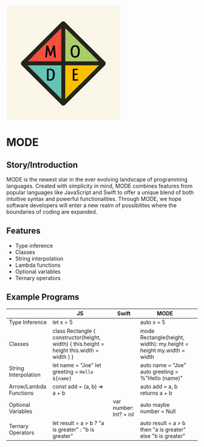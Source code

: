 <img src="./docs/mode_logo.png" alt="mode_logo" style="width:300px;">

# MODE

## Story/Introduction
MODE is the newest star in the ever evolving landscape of programming languages. Created with 
simplicity in mind, MODE combines features from popular languages like JavaScript and Swift to 
offer a unique blend of both intuitive syntax and powerful functionalities. Through MODE, we hope software 
developers will enter a new realm of possibilites where the boundaries of coding are expanded.

## Features

- Type inference
- Classes
- String interpolation
- Lambda functions
- Optional variables
- Ternary operators

## Example Programs

|                        | JS                                                                                         | Swift                  | MODE                                                               |     |
| ---------------------- | ------------------------------------------------------------------------------------------ | ---------------------- | ------------------------------------------------------------------ | --- |
| Type Inference         | let x = 5                                                                                  |                        | auto x = 5                                                         |
| Classes                | class Rectangle { constructor(height, width) { this.height = height this.width = width } } |                        | mode Rectangle(height, width): my.height = height my.width = width |
| String Interpolation   | let name = "Joe" let greeting = `Hello ${name}`                                            |                        | auto name = "Joe" auto greeting = %"Hello (name)"                  |
| Arrow/Lambda Functions | const add = (a, b) => a + b                                                                |                        | auto add = a, b returns a + b                                      |
| Optional Variables     |                                                                                            | var number: Int? = nil | auto maybe number = Null                                           |
| Ternary Operators      | let result = a > b ? "a is greater" : "b is greater"                                       |                        | auto result = a > b then "a is greater" else "b is greater"        |
